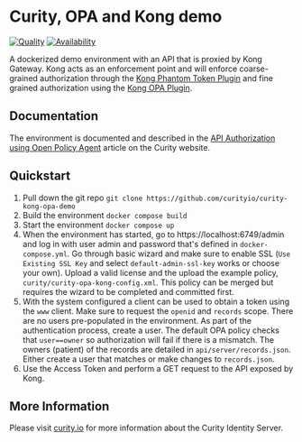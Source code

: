 # Curity, OPA and Kong demo

[![Quality](https://img.shields.io/badge/quality-experiment-red)](https://curity.io/resources/code-examples/status/)
[![Availability](https://img.shields.io/badge/availability-source-blue)](https://curity.io/resources/code-examples/status/)

A dockerized demo environment with an API that is proxied by Kong Gateway. Kong acts as an enforcement point and will enforce coarse-grained authorization through the [Kong Phantom Token Plugin](https://github.com/curityio/kong-phantom-token-plugin) and fine grained authorization using the [Kong OPA Plugin](https://github.com/open-policy-agent/contrib/tree/main/kong_api_authz).

## Documentation
The environment is documented and described in the [API Authorization using Open Policy Agent](https://curity.io/resources/learn/curity-opa-kong-api/) article on the Curity website.

## Quickstart

1. Pull down the git repo `git clone https://github.com/curityio/curity-kong-opa-demo`
2. Build the environment `docker compose build`
3. Start the environment `docker compose up`
4. When the environment has started, go to https://localhost:6749/admin and log in with user admin and password that's defined in `docker-compose.yml`. Go through basic wizard and make sure to enable SSL (`Use Existing SSL Key` and select `default-admin-ssl-key` works or choose your own). Upload a valid license and the upload the example policy, `curity/curity-opa-kong-config.xml`. This policy can be merged but requires the wizard to be completed and committed first. 
5. With the system configured a client can be used to obtain a token using the `www` client. Make sure to request the `openid` and `records` scope. There are no users pre-populated in the environment. As part of the authentication process, create a user. The default OPA policy checks that `user==owner` so authorization will fail if there is a mismatch. The owners (patient) of the records are detailed in `api/server/records.json`. Either create a user that matches or make changes to `records.json`.
6. Use the Access Token and perform a GET request to the API exposed by Kong. 

## More Information

Please visit [curity.io](https://curity.io/) for more information about the Curity Identity Server.

